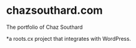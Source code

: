 # chazsouthard.com

The portfolio of Chaz Southard

*a roots.cx project that integrates with WordPress.
